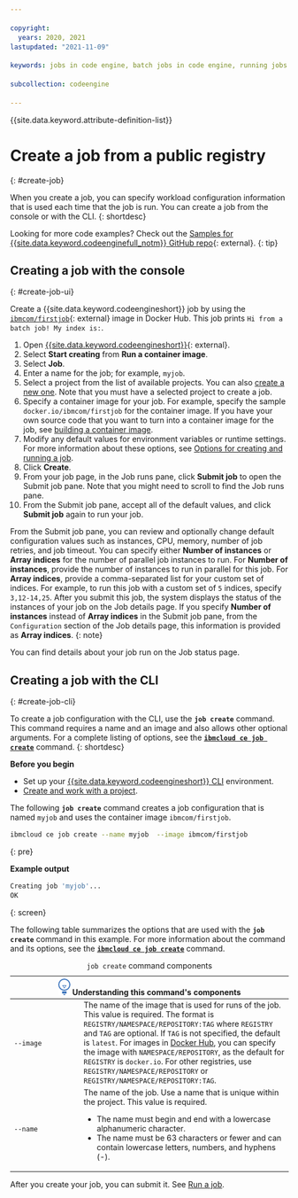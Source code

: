 ```yaml
---

copyright:
  years: 2020, 2021
lastupdated: "2021-11-09"

keywords: jobs in code engine, batch jobs in code engine, running jobs with code engine, creating jobs with code engine, images for jobs in code engine, jobs, job run, environment variables

subcollection: codeengine

---
```


{{site.data.keyword.attribute-definition-list}}

# Create a job from a public registry
{: #create-job}

When you create a job, you can specify workload configuration information that is used each time that the job is run. You can create a job from the console or with the CLI. 
{: shortdesc}

Looking for more code examples? Check out the [Samples for {{site.data.keyword.codeenginefull_notm}} GitHub repo](https://github.com/IBM/CodeEngine){: external}.
{: tip}

## Creating a job with the console
{: #create-job-ui}

Create a {{site.data.keyword.codeengineshort}} job by using the [`ibmcom/firstjob`](https://hub.docker.com/r/ibmcom/firstjob){: external} image in Docker Hub. This job prints `Hi from a batch job! My index is:`. 

1. Open [{{site.data.keyword.codeengineshort}}](https://cloud.ibm.com/codeengine/overview){: external}.
2. Select **Start creating** from **Run a container image**.
3. Select **Job**.
4. Enter a name for the job; for example, `myjob`.
5. Select a project from the list of available projects. You can also [create a new one](/docs/codeengine?topic=codeengine-manage-project#create-a-project). Note that you must have a selected project to create a job.
6. Specify a container image for your job. For example, specify the sample `docker.io/ibmcom/firstjob` for the container image. If you have your own source code that you want to turn into a container image for the job, see [building a container image](/docs/codeengine?topic=codeengine-build-image).
7. Modify any default values for environment variables or runtime settings. For more information about these options, see [Options for creating and running a job](/docs/codeengine?topic=codeengine-job-plan#job-options).
8. Click **Create**.
9. From your job page, in the Job runs pane, click **Submit job** to open the Submit job pane. Note that you might need to scroll to find the Job runs pane. 
10. From the Submit job pane, accept all of the default values, and click **Submit job** again to run your job. 

From the Submit job pane, you can review and optionally change default configuration values such as instances, CPU, memory, number of job retries, and job timeout. You can specify either **Number of instances** or **Array indices** for the number of parallel job instances to run. For **Number of instances**, provide the number of instances to run in parallel for this job. For **Array indices**, provide a comma-separated list for your custom set of indices. For example, to run this job with a custom set of `5` indices, specify `3,12-14,25`. After you submit this job, the system displays the status of the instances of your job on the Job details page. If you specify **Number of instances** instead of **Array indices** in the Submit job pane, from the `Configuration` section of the Job details page, this information is provided as **Array indices**.
{: note}

You can find details about your job run on the Job status page.

## Creating a job with the CLI
{: #create-job-cli}

To create a job configuration with the CLI, use the **`job create`** command. This command requires a name and an image and also allows other optional arguments. For a complete listing of options, see the [**`ibmcloud ce job create`**](/docs/codeengine?topic=codeengine-cli#cli-job-create) command.
{: shortdesc}

**Before you begin**

* Set up your [{{site.data.keyword.codeengineshort}} CLI](/docs/codeengine?topic=codeengine-install-cli) environment.
* [Create and work with a project](/docs/codeengine?topic=codeengine-manage-project).

The following **`job create`** command creates a job configuration that is named `myjob` and uses the container image `ibmcom/firstjob`. 

```sh
ibmcloud ce job create --name myjob  --image ibmcom/firstjob
```
{: pre}

**Example output**

```sh
Creating job 'myjob'...
OK
```
{: screen}

The following table summarizes the options that are used with the **`job create`** command in this example. For more information about the command and its options, see the [**`ibmcloud ce job create`**](/docs/codeengine?topic=codeengine-cli#cli-job-create) command.

<table>
    <caption><code>job create</code> command components</caption>
    <thead>
    <col width="25%">
    <col width="75%">
    <th colspan=2><img src="images/idea.png" alt="Idea icon"/> Understanding this command's components</th>
    </thead>
    <tbody>
    <tr>
    <td><code>--image</code></td>
    <td>The name of the image that is used for runs of the job. This value is required. The format is <code>REGISTRY/NAMESPACE/REPOSITORY:TAG</code> where <code>REGISTRY</code> and <code>TAG</code> are optional. If <code>TAG</code> is not specified, the default is <code>latest</code>. For images in <a href="https://hub.docker.com/">Docker Hub</a>, you can specify the image with <code>NAMESPACE/REPOSITORY</code>, as the default for <code>REGISTRY</code> is <code>docker.io</code>. For other registries, use <code>REGISTRY/NAMESPACE/REPOSITORY</code> or <code>REGISTRY/NAMESPACE/REPOSITORY:TAG</code>. </td>
    </tr>
    <tr>
    <td><code>--name</code></td>
    <td>The name of the job. Use a name that is unique within the project. This value is required.
        <ul>
        <li>The name must begin and end with a lowercase alphanumeric character.</li>
        <li>The name must be 63 characters or fewer and can contain lowercase letters, numbers, and hyphens (-).</li>
        </ul>
    </td>
    </tr>
    </tbody></table>

After you create your job, you can submit it. See [Run a job](/docs/codeengine?topic=codeengine-run-job).


